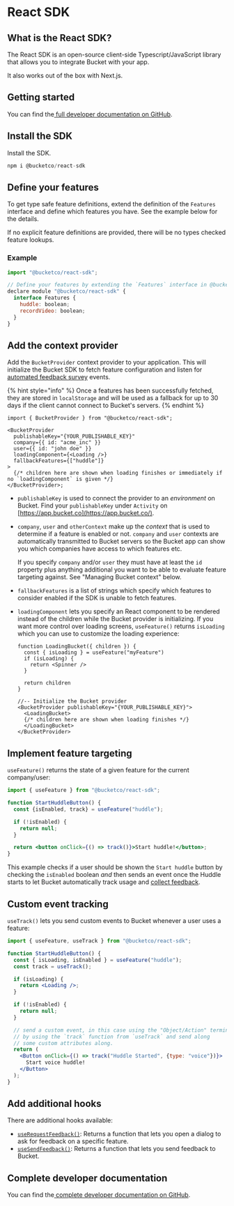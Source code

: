 # React SDK

## What is the React SDK? <a href="#what-is-the-react-sdk" id="what-is-the-react-sdk"></a>

The React SDK is an open-source client-side Typescript/JavaScript library that allows you to integrate Bucket with your app.

It also works out of the box with Next.js.

## Getting started <a href="#getting-started" id="getting-started"></a>

You can find the[ full developer documentation on GitHub](https://github.com/bucketco/bucket-tracking-sdk/blob/main/packages/react-sdk/README.md).

## Install the SDK <a href="#install-the-sdk" id="install-the-sdk"></a>

Install the SDK.

```jsx
npm i @bucketco/react-sdk
```

## Define your features <a href="#define-your-features" id="define-your-features"></a>

To get type safe feature definitions, extend the definition of the `Features` interface and define which features you have. See the example below for the details.

If no explicit feature definitions are provided, there will be no types checked feature lookups.

### **Example**

```jsx
import "@bucketco/react-sdk";

// Define your features by extending the `Features` interface in @bucketco/react-sdk
declare module "@bucketco/react-sdk" {
  interface Features {
    huddle: boolean;
    recordVideo: boolean;
  }
}
```

## Add the context provider <a href="#add-the-context-provider" id="add-the-context-provider"></a>

Add the `BucketProvider` context provider to your application. This will initialize the Bucket SDK to fetch feature configuration and listen for [automated feedback survey](../product-handbook/feature-feedback/automated-feedback-surveys.md) events.

{% hint style="info" %}
Once a features has been successfully fetched, they are stored in `localStorage` and will be used as a fallback for up to 30 days if the client cannot connect to Bucket's servers.
{% endhint %}

```tsx
import { BucketProvider } from "@bucketco/react-sdk";

<BucketProvider
  publishableKey="{YOUR_PUBLISHABLE_KEY}"
  company={{ id: "acme_inc" }}
  user={{ id: "john doe" }}
  loadingComponent={<Loading />}
  fallbackFeatures={["huddle"]}
>
  {/* children here are shown when loading finishes or immediately if no `loadingComponent` is given */}
</BucketProvider>;
```

* `publishableKey` is used to connect the provider to an _environment_ on Bucket. Find your `publishableKey` under `Activity` on [https://app.bucket.co](https://app.bucket.co/).
*   `company`, `user` and `otherContext` make up the _context_ that is used to determine if a feature is enabled or not. `company` and `user` contexts are automatically transmitted to Bucket servers so the Bucket app can show you which companies have access to which features etc.

    If you specify `company` and/or `user` they must have at least the `id` property plus anything additional you want to be able to evaluate feature targeting against. See "Managing Bucket context" below.
* `fallbackFeatures` is a list of strings which specify which features to consider enabled if the SDK is unable to fetch features.
*   `loadingComponent` lets you specify an React component to be rendered instead of the children while the Bucket provider is initializing. If you want more control over loading screens, `useFeature()` returns `isLoading` which you can use to customize the loading experience:

    ```tsx
    function LoadingBucket({ children }) {
      const { isLoading } = useFeature("myFeature")
      if (isLoading) {
        return <Spinner />
      }

      return children
    }

    //-- Initialize the Bucket provider
    <BucketProvider publishableKey="{YOUR_PUBLISHABLE_KEY}">
      <LoadingBucket>
      {/* children here are shown when loading finishes */}
      </LoadingBucket>
    </BucketProvider>
    ```

## Implement feature targeting <a href="#implement-feature-targeting" id="implement-feature-targeting"></a>

`useFeature()` returns the state of a given feature for the current company/user:

```jsx
import { useFeature } from "@bucketco/react-sdk";

function StartHuddleButton() {
  const {isEnabled, track} = useFeature("huddle");

  if (!isEnabled) {
    return null;
  }

  return <button onClick={() => track()}>Start huddle!</button>;
}
```

This example checks if a user should be shown the `Start huddle` button by checking the `isEnabled` boolean _and_ then sends an event once the Huddle starts to let Bucket automatically track usage and [collect feedback](../product-handbook/feature-feedback/automated-feedback-surveys.md).

## Custom event tracking <a href="#custom-event-tracking" id="custom-event-tracking"></a>

`useTrack()` lets you send custom events to Bucket whenever a user uses a feature:

```jsx
import { useFeature, useTrack } from "@bucketco/react-sdk";

function StartHuddleButton() {
  const { isLoading, isEnabled } = useFeature("huddle");
  const track = useTrack();

  if (isLoading) {
    return <Loading />;
  }

  if (!isEnabled) {
    return null;
  }

  // send a custom event, in this case using the "Object/Action" terminology
  // by using the `track` function from `useTrack` and send along
  // some custom attributes along.
  return (
    <Button onClick={() => track("Huddle Started", {type: "voice"})}>
      Start voice huddle!
    </Button>
  );
}
```

## Add additional hooks <a href="#add-additional-hooks" id="add-additional-hooks"></a>

There are additional hooks available:

* [`useRequestFeedback()`](https://github.com/bucketco/bucket-javascript-sdk/blob/main/packages/react-sdk/README.md#userequestfeedback): Returns a function that lets you open a dialog to ask for feedback on a specific feature.
* [`useSendFeedback()`](https://github.com/bucketco/bucket-javascript-sdk/blob/main/packages/react-sdk/README.md#usesendfeedback): Returns a function that lets you send feedback to Bucket.

## Complete developer documentation <a href="#complete-developer-documentation" id="complete-developer-documentation"></a>

You can find the[ complete developer documentation on GitHub](https://github.com/bucketco/bucket-tracking-sdk/blob/main/packages/react-sdk/README.md).

